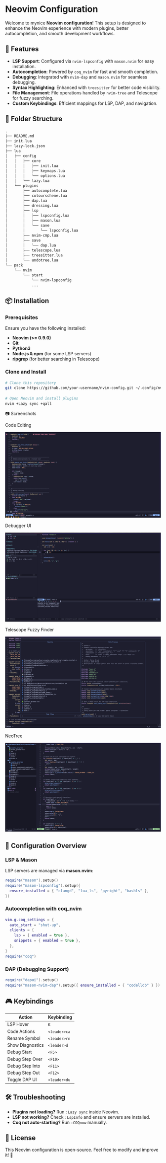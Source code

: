 # Neovim Configuration

Welcome to mynice **Neovim configuration**! This setup is designed to enhance the Neovim experience with modern plugins, better autocompletion, and smooth development workflows.

## 🚀 Features
- **LSP Support**: Configured via `nvim-lspconfig` with `mason.nvim` for easy installation.
- **Autocompletion**: Powered by `coq_nvim` for fast and smooth completion.
- **Debugging**: Integrated with `nvim-dap` and `mason.nvim` for seamless debugging.
- **Syntax Highlighting**: Enhanced with `treesitter` for better code visibility.
- **File Management**: File operations handled by `nvim-tree` and Telescope for fuzzy searching.
- **Custom Keybindings**: Efficient mappings for LSP, DAP, and navigation.

## 📂 Folder Structure
```
.
├── README.md
├── init.lua
├── lazy-lock.json
├── lua
│   ├── config
│   │   ├── core
│   │   │   ├── init.lua
│   │   │   ├── keymaps.lua
│   │   │   └── options.lua
│   │   └── lazy.lua
│   └── plugins
│       ├── autocomplete.lua
│       ├── colourscheme.lua
│       ├── dap.lua
│       ├── dressing.lua
│       ├── lsp
│       │   ├── lspconfig.lua
│       │   ├── mason.lua
│       │   └── save
│       │       └── lspconfig.lua
│       ├── nvim-cmp.lua
│       ├── save
│       │   └── dap.lua
│       ├── telescope.lua
│       ├── treesitter.lua
│       └── undotree.lua
└── pack
    └── nvim
        └── start
            └── nvim-lspconfig
            ...
```

## 📦 Installation
### Prerequisites
Ensure you have the following installed:
- **Neovim (>= 0.9.0)**
- **Git**
- **Python3**
- **Node.js & npm** (for some LSP servers)
- **ripgrep** (for better searching in Telescope)

### Clone and Install
```sh
# Clone this repository
git clone https://github.com/your-username/nvim-config.git ~/.config/nvim

# Open Neovim and install plugins
nvim +Lazy sync +qall
```

📷 Screenshots


Code Editing

![alt text](images/code.png)

Debugger UI

![alt text](images/debug.png)

Telescope Fuzzy Finder

![alt text](images/telescope.png)

NeoTree 

![alt text](images/neo-tree.png)


## 🔧 Configuration Overview
### **LSP & Mason**
LSP servers are managed via **mason.nvim**:
```lua
require("mason").setup()
require("mason-lspconfig").setup({
  ensure_installed = { "clangd", "lua_ls", "pyright", "bashls" },
})
```

### **Autocompletion with coq_nvim**
```lua
vim.g.coq_settings = {
  auto_start = "shut-up",
  clients = {
    lsp = { enabled = true },
    snippets = { enabled = true },
  },
}
require("coq")
```

### **DAP (Debugging Support)**
```lua
require("dapui").setup()
require("mason-nvim-dap").setup({ ensure_installed = { "codelldb" } })
```

## 🎮 Keybindings
| Action | Keybinding |
|--------|-----------|
| LSP Hover | `K` |
| Code Actions | `<leader>ca` |
| Rename Symbol | `<leader>rn` |
| Show Diagnostics | `<leader>d` |
| Debug Start | `<F5>` |
| Debug Step Over | `<F10>` |
| Debug Step Into | `<F11>` |
| Debug Step Out | `<F12>` |
| Toggle DAP UI | `<leader>du` |

## 🛠️ Troubleshooting
- **Plugins not loading?** Run `:Lazy sync` inside Neovim.
- **LSP not working?** Check `:LspInfo` and ensure servers are installed.
- **Coq not auto-starting?** Run `:COQnow` manually.

## 📜 License
This Neovim configuration is open-source. Feel free to modify and improve it! 🚀


